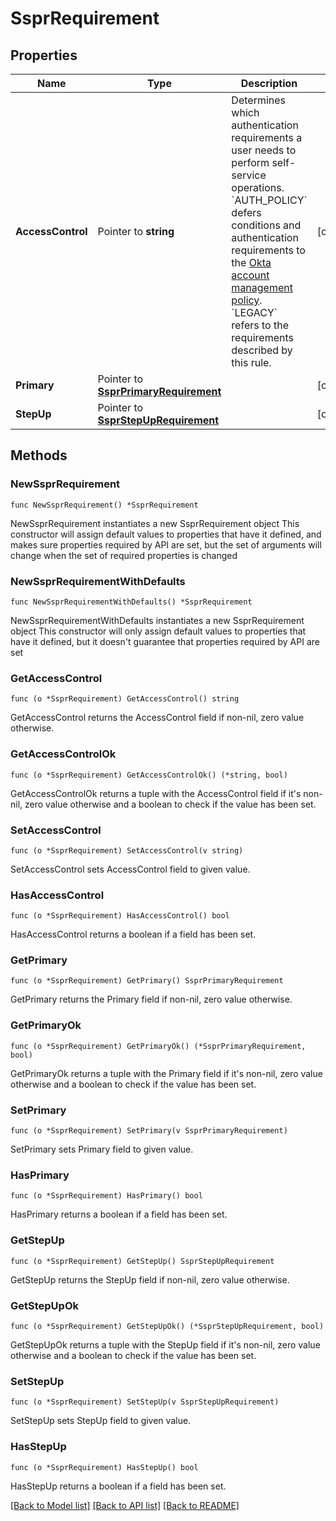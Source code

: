 # SsprRequirement

## Properties

Name | Type | Description | Notes
------------ | ------------- | ------------- | -------------
**AccessControl** | Pointer to **string** | Determines which authentication requirements a user needs to perform self-service operations. &#x60;AUTH_POLICY&#x60; defers conditions and authentication requirements to the [Okta account management policy](https://developer.okta.com/docs/guides/okta-account-management-policy/main/). &#x60;LEGACY&#x60; refers to the requirements described by this rule. | [optional] 
**Primary** | Pointer to [**SsprPrimaryRequirement**](SsprPrimaryRequirement.md) |  | [optional] 
**StepUp** | Pointer to [**SsprStepUpRequirement**](SsprStepUpRequirement.md) |  | [optional] 

## Methods

### NewSsprRequirement

`func NewSsprRequirement() *SsprRequirement`

NewSsprRequirement instantiates a new SsprRequirement object
This constructor will assign default values to properties that have it defined,
and makes sure properties required by API are set, but the set of arguments
will change when the set of required properties is changed

### NewSsprRequirementWithDefaults

`func NewSsprRequirementWithDefaults() *SsprRequirement`

NewSsprRequirementWithDefaults instantiates a new SsprRequirement object
This constructor will only assign default values to properties that have it defined,
but it doesn't guarantee that properties required by API are set

### GetAccessControl

`func (o *SsprRequirement) GetAccessControl() string`

GetAccessControl returns the AccessControl field if non-nil, zero value otherwise.

### GetAccessControlOk

`func (o *SsprRequirement) GetAccessControlOk() (*string, bool)`

GetAccessControlOk returns a tuple with the AccessControl field if it's non-nil, zero value otherwise
and a boolean to check if the value has been set.

### SetAccessControl

`func (o *SsprRequirement) SetAccessControl(v string)`

SetAccessControl sets AccessControl field to given value.

### HasAccessControl

`func (o *SsprRequirement) HasAccessControl() bool`

HasAccessControl returns a boolean if a field has been set.

### GetPrimary

`func (o *SsprRequirement) GetPrimary() SsprPrimaryRequirement`

GetPrimary returns the Primary field if non-nil, zero value otherwise.

### GetPrimaryOk

`func (o *SsprRequirement) GetPrimaryOk() (*SsprPrimaryRequirement, bool)`

GetPrimaryOk returns a tuple with the Primary field if it's non-nil, zero value otherwise
and a boolean to check if the value has been set.

### SetPrimary

`func (o *SsprRequirement) SetPrimary(v SsprPrimaryRequirement)`

SetPrimary sets Primary field to given value.

### HasPrimary

`func (o *SsprRequirement) HasPrimary() bool`

HasPrimary returns a boolean if a field has been set.

### GetStepUp

`func (o *SsprRequirement) GetStepUp() SsprStepUpRequirement`

GetStepUp returns the StepUp field if non-nil, zero value otherwise.

### GetStepUpOk

`func (o *SsprRequirement) GetStepUpOk() (*SsprStepUpRequirement, bool)`

GetStepUpOk returns a tuple with the StepUp field if it's non-nil, zero value otherwise
and a boolean to check if the value has been set.

### SetStepUp

`func (o *SsprRequirement) SetStepUp(v SsprStepUpRequirement)`

SetStepUp sets StepUp field to given value.

### HasStepUp

`func (o *SsprRequirement) HasStepUp() bool`

HasStepUp returns a boolean if a field has been set.


[[Back to Model list]](../README.md#documentation-for-models) [[Back to API list]](../README.md#documentation-for-api-endpoints) [[Back to README]](../README.md)



